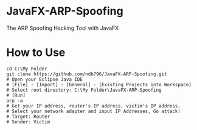 # JavaFX-ARP-Spoofing
The ARP Spoofing Hacking Tool with JavaFX

# How to Use
```
cd C:\My Folder
git clone https://github.com/ndb796/JavaFX-ARP-Spoofing.git
# Open your Eclipse Java IDE
# [File] - [Import] - [General] - [Existing Projects into Workspace]
# Select root directory: C:\My Folder\JavaFX-ARP-Spoofing
# [Run]
arp -a
# Get your IP address, router's IP address, victim's IP address.
# Select your network adapter and input IP Addresses, Go attack!
# Target: Router
# Sender: Victim
```
